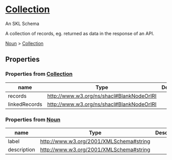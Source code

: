 # [Collection](../../core/collection)

An SKL Schema

A collection of records, eg. returned as data in the response of an API.

[Noun](../../core/noun) > [Collection](../../core/collection)

## Properties

### Properties from [Collection](../../core/collection)

| name | Type | Description |
| ---- | ---- | ----------- |
| records | http://www.w3.org/ns/shacl#BlankNodeOrIRI | |
| linkedRecords | http://www.w3.org/ns/shacl#BlankNodeOrIRI | |

### Properties from [Noun](../../core/noun)

| name | Type | Description |
| ---- | ---- | ----------- |
| label | http://www.w3.org/2001/XMLSchema#string | |
| description | http://www.w3.org/2001/XMLSchema#string | |

